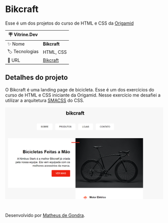 # Bikcraft

Esse é um dos projetos do curso de HTML e CSS da [Origamid](https://www.origamid.com/)

| :placard: Vitrine.Dev |     |
| -------------  | --- |
| :sparkles: Nome        | **Bikcraft**
| :label: Tecnologias | HTML, CSS
| :rocket: URL         | [Bikcraft](https://bikcraft-theta.vercel.app/)

<!-- Inserir imagem com a #vitrinedev ao final do link -->

## Detalhes do projeto

O Bikcraft é uma landing page de bicicleta. Esse é um dos exercícios do curso de HTML e CSS iniciante da Origamid. Nesse exercício me desafiei a utilizar a arquitetura [SMACSS](http://smacss.com/) do CSS.


![Imagem do projeto](./img/project.png)

#

Desenvolvido por [Matheus de Gondra](https://github.com/matheusgondra).